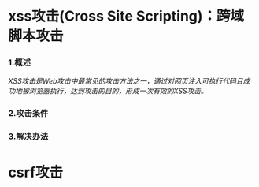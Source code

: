 # xss攻击(Cross Site Scripting)：跨域脚本攻击
### 1.概述
*XSS攻击是Web攻击中最常见的攻击方法之一，通过对网页注入可执行代码且成功地被浏览器执行，达到攻击的目的，形成一次有效的XSS攻击。*
### 2.攻击条件
### 3.解决办法
# csrf攻击
